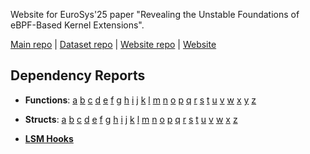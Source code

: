Website for EuroSys'25 paper "Revealing the Unstable Foundations of eBPF-Based Kernel Extensions".

[Main repo](https://github.com/ShawnZhong/DepSurf) | 
[Dataset repo](https://github.com/ShawnZhong/DepSurf-dataset) | 
[Website repo](https://github.com/DepSurf/depsurf.github.io) | 
[Website](https://depsurf.github.io/)


## Dependency Reports
- **Functions**: 
[a](https://depsurf.github.io/Function/a.html)
[b](https://depsurf.github.io/Function/b.html)
[c](https://depsurf.github.io/Function/c.html)
[d](https://depsurf.github.io/Function/d.html)
[e](https://depsurf.github.io/Function/e.html)
[f](https://depsurf.github.io/Function/f.html)
[g](https://depsurf.github.io/Function/g.html)
[h](https://depsurf.github.io/Function/h.html)
[i](https://depsurf.github.io/Function/i.html)
[j](https://depsurf.github.io/Function/j.html)
[k](https://depsurf.github.io/Function/k.html)
[l](https://depsurf.github.io/Function/l.html)
[m](https://depsurf.github.io/Function/m.html)
[n](https://depsurf.github.io/Function/n.html)
[o](https://depsurf.github.io/Function/o.html)
[p](https://depsurf.github.io/Function/p.html)
[q](https://depsurf.github.io/Function/q.html)
[r](https://depsurf.github.io/Function/r.html)
[s](https://depsurf.github.io/Function/s.html)
[t](https://depsurf.github.io/Function/t.html)
[u](https://depsurf.github.io/Function/u.html)
[v](https://depsurf.github.io/Function/v.html)
[w](https://depsurf.github.io/Function/w.html)
[x](https://depsurf.github.io/Function/x.html)
[y](https://depsurf.github.io/Function/y.html)
[z](https://depsurf.github.io/Function/z.html)

- **Structs**: 
[a](https://depsurf.github.io/Struct/a.html)
[b](https://depsurf.github.io/Struct/b.html)
[c](https://depsurf.github.io/Struct/c.html)
[d](https://depsurf.github.io/Struct/d.html)
[e](https://depsurf.github.io/Struct/e.html)
[f](https://depsurf.github.io/Struct/f.html)
[g](https://depsurf.github.io/Struct/g.html)
[h](https://depsurf.github.io/Struct/h.html)
[i](https://depsurf.github.io/Struct/i.html)
[j](https://depsurf.github.io/Struct/j.html)
[k](https://depsurf.github.io/Struct/k.html)
[l](https://depsurf.github.io/Struct/l.html)
[m](https://depsurf.github.io/Struct/m.html)
[n](https://depsurf.github.io/Struct/n.html)
[o](https://depsurf.github.io/Struct/o.html)
[p](https://depsurf.github.io/Struct/p.html)
[q](https://depsurf.github.io/Struct/q.html)
[r](https://depsurf.github.io/Struct/r.html)
[s](https://depsurf.github.io/Struct/s.html)
[t](https://depsurf.github.io/Struct/t.html)
[u](https://depsurf.github.io/Struct/u.html)
[v](https://depsurf.github.io/Struct/v.html)
[w](https://depsurf.github.io/Struct/w.html)
[x](https://depsurf.github.io/Struct/x.html)
[z](https://depsurf.github.io/Struct/z.html)

- [**LSM Hooks**](https://depsurf.github.io/LSM/index.html)